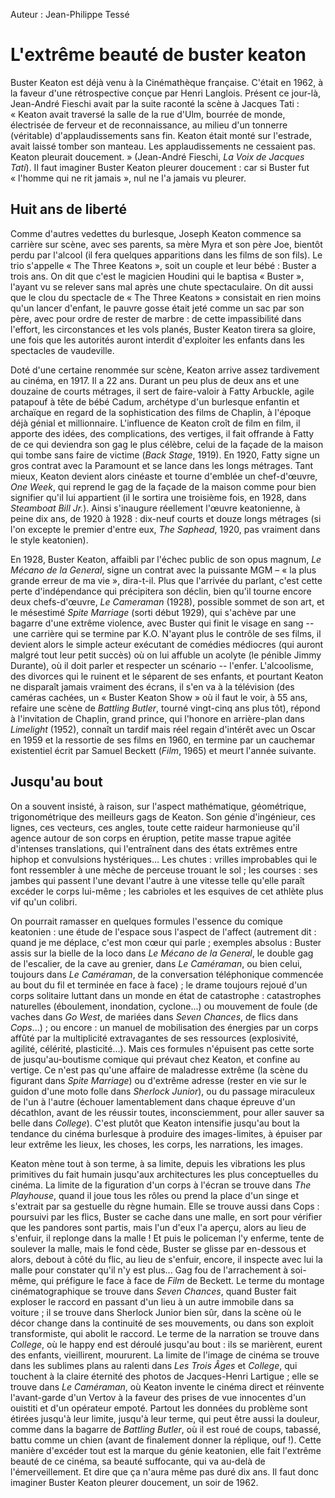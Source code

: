 Auteur : Jean-Philippe Tessé

# L'extrême beauté de buster keaton

Buster Keaton est déjà venu à la Cinémathèque française. C'était en 1962, à la faveur d'une rétrospective conçue par Henri Langlois. Présent ce jour-là, Jean-André Fieschi avait par la suite raconté la scène à Jacques Tati&nbsp;: «&nbsp;Keaton avait traversé la salle de la rue d'Ulm, bourrée de monde, électrisée de ferveur et de reconnaissance, au milieu d'un tonnerre (véritable) d'applaudissements sans fin. Keaton était monté sur l'estrade, avait laissé tomber son manteau. Les applaudissements ne cessaient pas. Keaton pleurait doucement.&nbsp;» (Jean-André Fieschi, *La Voix de Jacques Tati*). Il faut imaginer Buster Keaton pleurer doucement&nbsp;: car si Buster fut «&nbsp;l'homme qui ne rit jamais&nbsp;», nul ne l'a jamais vu pleurer.

## Huit ans de liberté

Comme d'autres vedettes du burlesque, Joseph Keaton commence sa carrière sur scène, avec ses parents, sa mère Myra et son père Joe, bientôt perdu par l'alcool (il fera quelques apparitions dans les films de son fils). Le trio s'appelle «&nbsp;The Three Keatons&nbsp;», soit un couple et leur bébé&nbsp;: Buster a trois ans. On dit que c'est le magicien Houdini qui le baptisa «&nbsp;Buster&nbsp;», l'ayant vu se relever sans mal après une chute spectaculaire. On dit aussi que le clou du spectacle de «&nbsp;The Three Keatons&nbsp;» consistait en rien moins qu'un lancer d'enfant, le pauvre gosse était jeté comme un sac par son père, avec pour ordre de rester de marbre&nbsp;: de cette impassibilité dans l'effort, les circonstances et les vols planés, Buster Keaton tirera sa gloire, une fois que les autorités auront interdit d'exploiter les enfants dans les spectacles de vaudeville.

Doté d'une certaine renommée sur scène, Keaton arrive assez tardivement au cinéma, en 1917. Il a 22 ans. Durant un peu plus de deux ans et une douzaine de courts métrages, il sert de faire-valoir à Fatty Arbuckle, agile patapouf à tête de bébé Cadum, archétype d'un burlesque enfantin et archaïque en regard de la sophistication des films de Chaplin, à l'époque déjà génial et millionnaire. L'influence de Keaton croît de film en film, il apporte des idées, des complications, des vertiges, il fait offrande à Fatty de ce qui deviendra son gag le plus célèbre, celui de la façade de la maison qui tombe sans faire de victime (*Back Stage*, 1919). En 1920, Fatty signe un gros contrat avec la Paramount et se lance dans les longs métrages. Tant mieux, Keaton devient alors cinéaste et tourne d'emblée un chef-d'œuvre, *One Week*, qui reprend le gag de la façade de la maison comme pour bien signifier qu'il lui appartient (il le sortira une troisième fois, en 1928, dans *Steamboat Bill Jr.*). Ainsi s'inaugure réellement l'œuvre keatonienne, à peine dix ans, de 1920 à 1928&nbsp;: dix-neuf courts et douze longs métrages (si l'on excepte le premier d'entre eux, *The Saphead*, 1920, pas vraiment dans le style keatonien).

En 1928, Buster Keaton, affaibli par l'échec public de son opus magnum, *Le Mécano de la General*, signe un contrat avec la puissante MGM – «&nbsp;la plus grande erreur de ma vie&nbsp;», dira-t-il. Plus que l'arrivée du parlant, c'est cette perte d'indépendance qui précipitera son déclin, bien qu'il tourne encore deux chefs-d'œuvre, *Le Cameraman* (1928), possible sommet de son art, et le mésestimé *Spite Marriage* (sorti début 1929), qui s'achève par une bagarre d'une extrême violence, avec Buster qui finit le visage en sang --&nbsp;une carrière qui se termine par K.O. N'ayant plus le contrôle de ses films, il devient alors le simple acteur exécutant de comédies médiocres (qui auront malgré tout leur petit succès) où on lui affuble un acolyte (le pénible Jimmy Durante), où il doit parler et respecter un scénario --&nbsp;l'enfer. L'alcoolisme, des divorces qui le ruinent et le séparent de ses enfants, et pourtant Keaton ne disparaît jamais vraiment des écrans, il s'en va à la télévision (des caméras cachées, un «&nbsp;Buster Keaton Show&nbsp;» où il faut le voir, à 55 ans, refaire une scène de *Battling Butler*, tourné vingt-cinq ans plus tôt), répond à l'invitation de Chaplin, grand prince, qui l'honore en arrière-plan dans *Limelight* (1952), connaît un tardif mais réel regain d'intérêt avec un Oscar en 1959 et la ressortie de ses films en 1960, en termine par un cauchemar existentiel écrit par Samuel Beckett (*Film*, 1965) et meurt l'année suivante. 

## Jusqu'au bout

On a souvent insisté, à raison, sur l'aspect mathématique, géométrique, trigonométrique des meilleurs gags de Keaton. Son génie d'ingénieur, ces lignes, ces vecteurs, ces angles, toute cette raideur harmonieuse qu'il agence autour de son corps en éruption, petite masse trapue agitée d'intenses translations, qui l'entraînent dans des états extrêmes entre hiphop et convulsions hystériques... Les chutes&nbsp;: vrilles improbables qui le font ressembler à une mèche de perceuse trouant le sol&nbsp;; les courses&nbsp;: ses jambes qui passent l'une devant l'autre à une vitesse telle qu'elle paraît excéder le corps lui-même&nbsp;; les cabrioles et les esquives de cet athlète plus vif qu'un colibri.

On pourrait ramasser en quelques formules l'essence du comique keatonien&nbsp;: une étude de l'espace sous l'aspect de l'affect (autrement dit&nbsp;: quand je me déplace, c'est mon cœur qui parle&nbsp;; exemples absolus&nbsp;: Buster assis sur la bielle de la loco dans *Le Mécano de la General*, le double gag de l'escalier, de la cave au grenier, dans *Le Caméraman*, ou bien celui, toujours dans *Le Caméraman*, de la conversation téléphonique commencée au bout du fil et terminée en face à face)&nbsp;; le drame toujours rejoué d'un corps solitaire luttant dans un monde en état de catastrophe&nbsp;: catastrophes naturelles (éboulement, inondation, cyclone...) ou mouvement de foule (de vaches dans *Go West*, de mariées dans *Seven Chances*, de flics dans *Cops*...)&nbsp;; ou encore&nbsp;: un manuel de mobilisation des énergies par un corps affûté par la multiplicité extravagantes de ses ressources (explosivité, agilité, célérité, plasticité...). Mais ces formules n'épuisent pas cette sorte de jusqu'au-boutisme comique qui prévaut chez Keaton, et confine au vertige. Ce n'est pas qu'une affaire de maladresse extrême (la scène du figurant dans *Spite Marriage*) ou d'extrême adresse (rester en vie sur le guidon d'une moto folle dans *Sherlock Junior*), ou du passage miraculeux de l'un à l'autre (échouer lamentablement dans chaque épreuve d'un décathlon, avant de les réussir toutes, inconsciemment, pour aller sauver sa belle dans *College*). C'est plutôt que Keaton intensifie jusqu'au bout la tendance du cinéma burlesque à produire des images-limites, à épuiser par leur extrême les lieux, les choses, les corps, les narrations, les images.

Keaton mène tout à son terme, à sa limite, depuis les vibrations les plus primitives du fait humain jusqu'aux architectures les plus conceptuelles du cinéma. La limite de la figuration d'un corps à l'écran se trouve dans *The Playhouse*, quand il joue tous les rôles ou prend la place d'un singe et s'extrait par sa gestuelle du règne humain. Elle se trouve aussi dans Cops&nbsp;: poursuivi par les flics, Buster se cache dans une malle, en sort pour vérifier que les pandores sont partis, mais l'un d'eux l'a aperçu, alors au lieu de s'enfuir, il replonge dans la malle&nbsp;! Et puis le policeman l'y enferme, tente de soulever la malle, mais le fond cède, Buster se glisse par en-dessous et alors, debout à côté du flic, au lieu de s'enfuir, encore, il inspecte avec lui la malle pour constater qu'il n'y est plus... Gag fou de l'arrachement à soi-même, qui préfigure le face à face de *Film* de Beckett. Le terme du montage cinématographique se trouve dans *Seven Chances*, quand Buster fait exploser le raccord en passant d'un lieu à un autre immobile dans sa voiture&nbsp;; il se trouve dans Sherlock Junior bien sûr, dans la scène où le décor change dans la continuité de ses mouvements, ou dans son exploit transformiste, qui abolit le raccord. Le terme de la narration se trouve dans *College*, où le happy end est déroulé jusqu'au bout&nbsp;: ils se marièrent, eurent des enfants, vieillirent, moururent. La limite de l'image de cinéma se trouve dans les sublimes plans au ralenti dans *Les Trois Âges* et *College*, qui touchent à la claire éternité des photos de Jacques-Henri Lartigue&nbsp;; elle se trouve dans *Le Caméraman*, où Keaton invente le cinéma direct et réinvente l'avant-garde d'un Vertov à la faveur des prises de vue innocentes d'un ouistiti et d'un opérateur empoté. Partout les données du problème sont étirées jusqu'à leur limite, jusqu'à leur terme, qui peut être aussi la douleur, comme dans la bagarre de *Battling Butler*, où il est roué de coups, tabassé, battu comme un chien (avant de finalement donner la réplique, ouf !). Cette manière d'excéder tout est la marque du génie keatonien, elle fait l'extrême beauté de ce cinéma, sa beauté suffocante, qui va au-delà de l'émerveillement. Et dire que ça n'aura même pas duré dix ans. Il faut donc imaginer Buster Keaton pleurer doucement, un soir de 1962.
